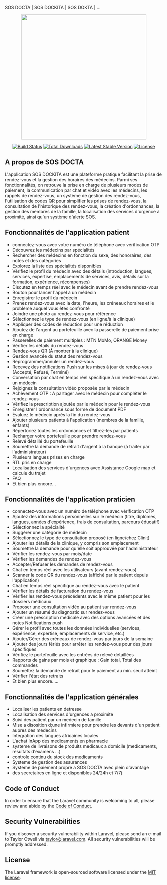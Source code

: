SOS DOCTA | SOS DOCKITA | SOS DOKTA | ...<p align="center"><a href="https://laravel.com" target="_blank"><img 
src="" width="400"></a></p>

<p align="center">
<a href="#"><img src="https://travis-ci.org/laravel/framework.svg" alt="Build Status"></a>
<a href="#"><img src="https://img.shields.io/packagist/dt/laravel/framework" alt="Total Downloads"></a>
<a href="#"><img src="https://img.shields.io/packagist/v/laravel/framework" alt="Latest Stable Version"></a>
<a href="https://packagist.org/packages/laravel/framework"><img src="https://img.shields.io/packagist/l/laravel/framework" alt="License"></a>
</p>



## A propos de SOS DOCTA

L'application SOS DOCKITA est une plateforme pratique facilitant la prise de rendez-vous et la gestion des horaires des médecins. Parmi ses fonctionnalités, on retrouve la prise en charge de plusieurs modes de paiement, la communication par chat et vidéo avec les médecins, les rappels de rendez-vous, un système de gestion des rendez-vous, l'utilisation de codes QR pour simplifier les prises de rendez-vous, la consultation de l'historique des rendez-vous, la création d'ordonnances, la gestion des membres de la famille, la localisation des services d'urgence à proximité, ainsi qu'un système d'alerte SOS.


## Fonctionnalités de l'application patient 

- connectez-vous avec votre numéro de téléphone avec vérification OTP
- Découvrez les médecins par spécialités
- Rechercher des médecins en fonction du sexe, des honoraires, des notes et des catégories
- Explorez la liste des spécialités disponibles
- Vérifiez le profil du médecin avec des détails (introduction, langues, services, expertise, emplacements de services, avis, détails sur la formation, expérience, récompenses)
- Discutez en temps réel avec le médecin avant de prendre rendez-vous
- Bouton pour lancer l'appel à un médecin
- Enregistrer le profil du médecin
- Prenez rendez-vous avec la date, l'heure, les créneaux horaires et le problème auquel vous êtes confronté
- Joindre une photo au rendez-vous pour référence
- Sélectionnez le type de rendez-vous (en ligne/à la clinique)
- Appliquer des codes de réduction pour une réduction
- Ajoutez de l'argent au portefeuille avec la passerelle de paiement prise en charge
- Passerelles de paiement multiples : MTN MoMo, ORANGE Money
- Vérifier les détails du rendez-vous
- Rendez-vous QR (À montrer à la clinique)
- Gestion avancée du statut des rendez-vous
- Reprogrammer/annuler un rendez-vous
- Recevez des notifications Push sur les mises à jour de rendez-vous (Accepté, Refusé, Terminé)
- Conversation par chat en temps réel spécifique à un rendez-vous avec un médecin
- Rejoignez la consultation vidéo proposée par le médecin
- Achèvement OTP : A partager avec le médecin pour compléter le rendez-vous
- Vérifiez la prescription ajoutée par le médecin pour le rendez-vous
- Enregistrer l'ordonnance sous forme de document PDF
- Évaluez le médecin après la fin du rendez-vous
- Ajouter plusieurs patients à l'application (membres de la famille, enfants)
- Répertoriez toutes les ordonnances et filtrez-les par patients
- Recharger votre portefeuille pour prendre rendez-vous
- Relevé détaillé du portefeuille
- Soumettre la demande de retrait d'argent à la banque (à traiter par l'administrateur)
- Plusieurs langues prises en charge
- RTL pris en charge
- Localisation des services d'urgences avec Assistance Google map et calcule du trajet
- FAQ
- Et bien plus encore…

## Fonctionnalités de l'application praticien

- connectez-vous avec un numéro de téléphone avec vérification OTP
- Ajoutez des informations personnelles sur le médecin (titre, diplômes, langues, années d'expérience, frais de consultation, parcours éducatif)
- Sélectionnez la spécialité
- Suggérer une catégorie de médecin
- Sélectionnez le type de consultation proposé (en ligne/chez Clinit)
- Ajouter les détails de la clinique, y compris son emplacement
- Soumettre la demande pour qu'elle soit approuvée par l'administrateur
- Vérifier les rendez-vous par mois/date
- Vérifier les demandes de rendez-vous 
- Accepter/Refuser les demandes de rendez-vous
- Chat en temps réel avec les utilisateurs (avant rendez-vous)
- Scanner le code QR du rendez-vous (affiché par le patient depuis l'application)
- Chat en temps réel spécifique au rendez-vous avec le patient
- Vérifier les détails de facturation du rendez-vous 
- Vérifier les rendez-vous précédents avec le même patient pour les dossiers médicaux
- Proposer une consultation vidéo au patient sur rendez-vous
- Ajouter un résumé du diagnostic sur rendez-vous
- Créer une prescription médicale avec des options avancées et des notes
Notifications push
- Gérer le profil avec toutes les données individuelles (services, expérience, expertise, emplacements de service, etc.)
- Ajouter/Gérer des créneaux de rendez-vous par jours de la semaine
- Ajouter des jours fériés pour arrêter les rendez-vous pour des jours spécifiques
- Vérifiez le portefeuille avec les entrées de relevé détaillées
- Rapports de gains par mois et graphique : Gain total, Total des commandes
- Soumettez la demande de retrait pour le paiement au min. seuil atteint
- Vérifier l'état des retraits
- Et bien plus encore…..

## Fonctionnalités de l'application générales

- Localiser les patients en detresse
- Localisation des services d'urgences a proximite
- Suivi des patient par un medecin de famille
- Mise a disosition d;une infirmiere pour prendre les devants d'un patient aupres des medecins
- Integration des langues africaines locales
- L'achat InApp des medicaments en pharmacie
- systeme de livraisons de produits medicaux a domicile (medicaments, resultats d'examens ...)
- controle continu du stock des medicaments
- Systeme de gestion des assurances
- Systeme de paiement propre a SOS DOCTA avec plein d'avantage
- des secretaires en ligne et disponibles 24/24h et 7/7j

## Code of Conduct

In order to ensure that the Laravel community is welcoming to all, please review and abide by the [Code of Conduct](https://laravel.com/docs/contributions#code-of-conduct).

## Security Vulnerabilities

If you discover a security vulnerability within Laravel, please send an e-mail to Taylor Otwell via [taylor@laravel.com](mailto:taylor@laravel.com). All security vulnerabilities will be promptly addressed.

## License

The Laravel framework is open-sourced software licensed under the [MIT license](https://opensource.org/licenses/MIT).
